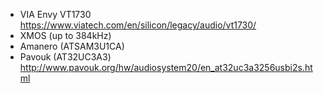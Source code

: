 - VIA Envy VT1730 https://www.viatech.com/en/silicon/legacy/audio/vt1730/
- XMOS (up to 384kHz)
- Amanero (ATSAM3U1CA)
- Pavouk (AT32UC3A3) http://www.pavouk.org/hw/audiosystem20/en_at32uc3a3256usbi2s.html
